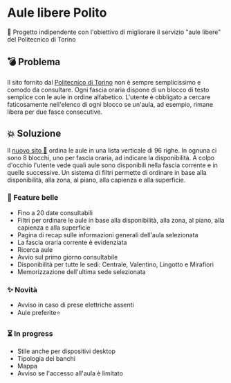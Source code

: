 # Aule libere Polito
📍 Progetto indipendente con l'obiettivo di migliorare il servizio "aule libere" del Politecnico di Torino
## 💣 Problema
Il sito fornito dal [Politecnico di Torino](https://www.swas.polito.it/dotnet/orari_lezione_pub/mobile/ricerca_aule_libere.aspx) non è sempre semplicissimo e comodo da consultare. Ogni fascia oraria dispone di un blocco di testo semplice con le aule in ordine alfabetico. L'utente è obbligato a cercare faticosamente nell'elenco di ogni blocco se un'aula, ad esempio, rimane libera per due fasce consecutive.
## 💥 Soluzione
Il [nuovo sito 🚀](https://domescala.github.io/aule_libere_polito/) ordina le aule in una lista verticale di 96 righe. In ognuna ci sono 8 blocchi, uno per fascia oraria, ad indicare la disponibilità. A colpo d'occhio l'utente vede quali aule sono disponibili nella fascia corrente e in quelle successive. Un sistema di filtri permette di ordinare in base alla disponibilità, alla zona, al piano, alla capienza e alla superficie.
### 🎉 Feature belle
- Fino a 20 date consultabili 
- Filtri per ordinare le aule in base alla disponibilità, alla zona, al piano, alla capienza e alla superficie
- Pagina di recap sulle informazioni generali dell'aula selezionata
- La fascia oraria corrente è evidenziata
- Ricerca aule
- Avvio sul primo giorno consultabile
- Disponibilità per tutte le sedi: Centrale, Valentino, Lingotto e Mirafiori
- Memorizzazione dell'ultima sede selezionata

### ✨ Novità
- Avviso in caso di prese elettriche assenti 
- Aule preferite⭐

### ⏳ In progress
- Stile anche per dispositivi desktop
- Tipologia dei banchi 
- Mappa
- Avviso se l'accesso all'aula è limitato 



